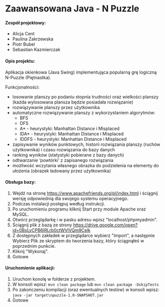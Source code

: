 # Zaawansowana Java - N Puzzle

#### Zespół projektowy:

- Alicja Cent
- Paulina Zakrzewska
- Piotr Bubel
- Sebastian Kazmierczak

#### Opis projektu:

Aplikacja okienkowa (Java Swing) implementująca popularną grę logiczną N-Puzzle (Piętnastka).

Funkcjonalności:
- losowanie planszy po podaniu stopnia trudności oraz wielkości planszy (każda wylosowana plansza będzie posiadała rozwiązanie)
- rozwiązywanie planszy przez użytkownika
- automatyczne rozwiązywanie planszy z wykorzystaniem algorytmów:
	- BFS
	- DFS
  - A* - heurystyki: Manhattan Distance i Misplaced
  - IDA* - heurystyki: Manhattan Distance i Misplaced
  - IDDFS - heurystyki: Manhattan Distance i Misplaced
- zapisywanie wyników punktowych, historii rozwiązania planszy (ruchów użytkownika) i czasu rozwiązania do bazy danych
- ranking wyników (statystyki pobierane z bazy danych)
- odtwarzanie ‘powtórki’ z zapisanego rozwiązania
- możliwość wczytania własnego obrazka do podzielenia na elementy do ułożenia (obrazek ładowany przez użytkownika)

#### Obsługa bazy:

1. Wejdź na stronę https://www.apachefriends.org/pl/index.html i ściągnij wersję odpowiednią dla swojego systemu operacyjnego.
2. Podczas instalacji postępuj według instrukcji.
3. Po uruchomieniu programu kliknij Start przy module Apache oraz MySQL.
4. Otwórz przeglądarkę i w pasku adresu wpisz "localhost/phpmyadmin".
5. Ściągnij plik z bazą ze strony https://drive.google.com/open?id=0BxLyCPB6lRLrb0ctWVlVQm9Celk
6. Z dostępnych zakładek w przeglądarce wybierz "Import", a następnie Wybierz Plik ze skryptem do tworzenia bazy, który ściągnąłeś w poprzednim punkcie.
7. Kliknij "Wykonaj".
8. Gotowe

#### Uruchomienie aplikacji:

1. Uruchom konolę w folderze z projektem.
2. W konsoli wpisz: `mvn clean package` lub `mvn clean package -DskipTests`
3. Po zakończeniu kompilacji (oraz ewentualnych testów) w konsoli wpisz: `java -jar target\npuzzle-1.0-SNAPSHOT.jar`
4. Gotowe
